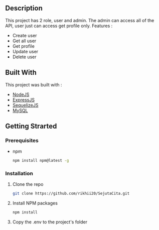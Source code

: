## Description

This project has 2 role, user and admin. The admin can access all of the API, user just can access get profile only.
Features :
- Create user
- Get all user
- Get profile
- Update user
- Delete user

## Built With

This project was built with :

- [NodeJS](https://nodejs.org/)
- [ExpressJS](https://expressjs.com/)
- [SequelizeJS](https://sequelize.org/)
- [MySQL](https://www.mysql.com/)

## Getting Strarted

### Prerequisites

- npm

  ```sh
  npm install npm@latest -g
  ```

### Installation

1. Clone the repo
   ```sh
   git clone https://github.com/rikhii20/SejutaCita.git
   ```
2. Install NPM packages
   ```sh
   npm install
   ```
3. Copy the .env to the project's folder
